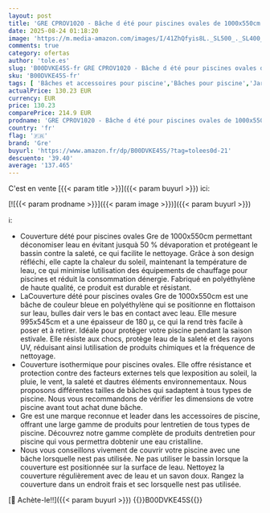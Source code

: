 ```yaml
---
layout: post
title: 'GRE CPROV1020 - Bâche d été pour piscines ovales de 1000x550cm  épaisseur 180µ  Couleur Bleue'
date: 2025-08-24 01:18:20
image: 'https://m.media-amazon.com/images/I/41ZhQfyis8L._SL500_._SL400_.jpg'
comments: true
category: ofertas
author: 'tole.es'
slug: 'B00DVKE45S-fr GRE CPROV1020 - Bâche d été pour piscines ovales de...'
sku: 'B00DVKE45S-fr'
tags: [ 'Bâches et accessoires pour piscine','Bâches pour piscine','Jardin','Piscines, bains à remous et accessoires','gre','🇫🇷', ]
actualPrice: 130.23 EUR
currency: EUR
price: 130.23
comparePrice: 214.9 EUR
prodname: 'GRE CPROV1020 - Bâche d été pour piscines ovales de 1000x550cm  épaisseur 180µ  Couleur Bleue'
country: 'fr'
flag: '🇫🇷'
brand: 'Gre'
buyurl: 'https://www.amazon.fr/dp/B00DVKE45S/?tag=tolees0d-21'
descuento: '39.40'
average: '137.465'
---
```


C'est en vente [{{< param title >}}]({{< param buyurl >}}) ici:

[![{{< param prodname >}}]({{< param image >}})]({{< param buyurl >}})

ℹ️:

- Couverture dété pour piscines ovales Gre de 1000x550cm permettant déconomiser leau en évitant jusquà 50 % dévaporation et protégeant le bassin contre la saleté, ce qui facilite le nettoyage. Grâce à son design réfléchi, elle capte la chaleur du soleil, maintenant la température de leau, ce qui minimise lutilisation des équipements de chauffage pour piscines et réduit la consommation dénergie. Fabriqué en polyéthylène de haute qualité, ce produit est durable et résistant.
- LaCouverture dété pour piscines ovales Gre de 1000x550cm est une bâche de couleur bleue en polyéthylène qui se positionne en flottaison sur leau, bulles dair vers le bas en contact avec leau. Elle mesure 995x545cm et a une épaisseur de 180 μ, ce qui la rend très facile à poser et à retirer. Idéale pour protéger votre piscine pendant la saison estivale. Elle résiste aux chocs, protège leau de la saleté et des rayons UV, réduisant ainsi lutilisation de produits chimiques et la fréquence de nettoyage.
- Couverture isothermique pour piscines ovales. Elle offre résistance et protection contre des facteurs externes tels que lexposition au soleil, la pluie, le vent, la saleté et dautres éléments environnementaux. Nous proposons différentes tailles de bâches qui sadaptent à tous types de piscine. Nous vous recommandons de vérifier les dimensions de votre piscine avant tout achat dune bâche.
- Gre est une marque reconnue et leader dans les accessoires de piscine, offrant une large gamme de produits pour lentretien de tous types de piscine. Découvrez notre gamme complète de produits dentretien pour piscine qui vous permettra dobtenir une eau cristalline.
- Nous vous conseillons vivement de couvrir votre piscine avec une bâche lorsquelle nest pas utilisée. Ne pas utiliser le bassin lorsque la couverture est positionnée sur la surface de leau. Nettoyez la couverture régulièrement avec de leau et un savon doux. Rangez la couverture dans un endroit frais et sec lorsquelle nest pas utilisée.

[🛒 Achète-le!!]({{< param buyurl >}})
{{<world>}}B00DVKE45S{{</world>}}
